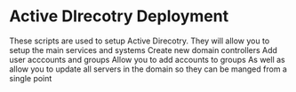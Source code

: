 # Active DIrecotry Deployment
These scripts are used to setup Active Direcotry.
They will allow you to setup the main services and systems
Create new domain controllers
Add user acccounts and groups
Allow you to add accounts to groups
As well as allow you to update all servers in the domain so they can be manged from a single point 
